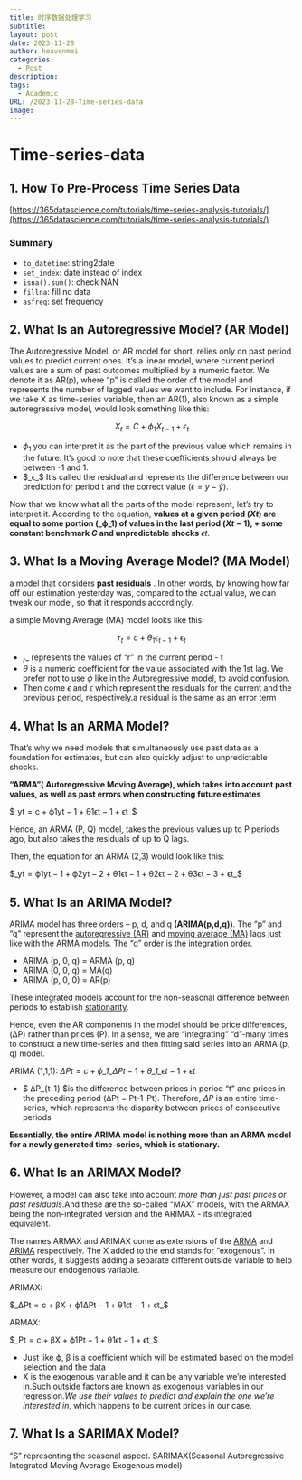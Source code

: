 ```yaml
---
title: 时序数据处理学习
subtitle: 
layout: post
date: 2023-11-28
author: heavenmei
categories:
  - Post
description: 
tags:
  - Academic
URL: /2023-11-28-Time-series-data
image:
---
```

# Time-series-data

## 1. How To Pre-Process Time Series Data

[https://365datascience.com/tutorials/time-series-analysis-tutorials/](https://365datascience.com/tutorials/time-series-analysis-tutorials/)

### Summary

- `to_datetime`: string2date
- `set_index`: date instead of index
- `isna().sum()`: check NAN
- `fillna`: fill no data
- `asfreq`: set frequency

## 2. What Is an Autoregressive Model? (AR Model)

The Autoregressive Model, or AR model for short, relies only on past period values to predict current ones. It’s a linear model, where current period values are a sum of past outcomes multiplied by a numeric factor. We denote it as AR(p), where “p” is called the order of the model and represents the number of lagged values we want to include. For instance, if we take X as time-series variable, then an AR(1), also known as a simple autoregressive model, would look something like this:

$$ X_t=C+ {\phi}_1X_{t-1}+{\epsilon}_t $$

- ${\phi}_1$ you can interpret it as the part of the previous value which remains in the future. It’s good to note that these coefficients should always be between -1 and 1.
- $_ϵ_$ It’s called the residual and represents the difference between our prediction for period t and the correct value $(ϵ = y − ŷ)$.

Now that we know what all the parts of the model represent, let’s try to interpret it. According to the equation, **values at a given period (_Xt_) are equal to some portion (_ϕ_1) of values in the last period (_Xt_ − 1), + some constant benchmark _C_ and unpredictable shocks** _ϵt_.

## 3. What Is a Moving Average Model? (MA Model)

a model that considers **past residuals** . In other words, by knowing how far off our estimation yesterday was, compared to the actual value, we can tweak our model, so that it responds accordingly.

a simple Moving Average (MA) model looks like this:

$$ r_t = c + θ_1 ϵ_{t-1} + ϵ_t $$

- $_r$_ represents the values of “r” in the current period - t
- _θ_ is a numeric coefficient for the value associated with the 1st lag. We prefer not to use _ϕ_ like in the Autoregressive model, to avoid confusion.
- Then come _ϵ_ and _ϵ_ which represent the residuals for the current and the previous period, respectively.a residual is the same as an error term

## 4. What Is an ARMA Model?

That’s why we need models that simultaneously use past data as a foundation for estimates, but can also quickly adjust to unpredictable shocks.

**“ARMA”( Autoregressive Moving Average), which takes into account past values, as well as past errors when constructing future estimates**

$_yt = c + ϕ1yt − 1 + θ1ϵt − 1 + ϵt_$

Hence, an ARMA (P, Q) model, takes the previous values up to P periods ago, but also takes the residuals of up to Q lags.

Then, the equation for an ARMA (2,3) would look like this:

$_yt = ϕ1yt − 1 + ϕ2yt − 2 + θ1ϵt − 1 + θ2ϵt − 2 + θ3ϵt − 3 + ϵt_$

## 5. What Is an ARIMA Model?

ARIMA model has three orders – p, d, and q **(ARIMA(p,d,q))**. The “p” and “q” represent the [autoregressive (AR)](https://365datascience.com/tutorials/time-series-analysis-tutorials/autoregressive-model/) and [moving average (MA)](https://365datascience.com/tutorials/time-series-analysis-tutorials/moving-average-model/) lags just like with the ARMA models. The “d” order is the integration order.

- ARIMA (p, 0, q) = ARMA (p, q)
- ARIMA (0, 0, q) = MA(q)
- ARIMA (p, 0, 0) = AR(p)

These integrated models account for the non-seasonal difference between periods to establish [stationarity](https://www.investopedia.com/articles/trading/07/stationary.asp).

Hence, even the AR components in the model should be price differences, (ΔP) rather than prices (P). In a sense, we are “integrating” “d”-many times to construct a new time-series and then fitting said series into an ARMA (p, q) model.

ARIMA (1,1,1): _ΔPt_ = _c_ + _ϕ_1_ΔPt_ − 1 + _θ_1_ϵt_ − 1 + _ϵt_

- $ ΔP_{t-1} $is the difference between prices in period “t” and prices in the preceding period (ΔPt = Pt-1-Pt). Therefore, _ΔP_ is an entire time-series, which represents the disparity between prices of consecutive periods

**Essentially, the entire ARIMA model is nothing more than an ARMA model for a newly generated time-series, which is stationary.**

## 6. What Is an ARIMAX Model?

However, a model can also take into account _more than just past prices or past residuals_.And these are the so-called “MAX” models, with the ARMAX being the non-integrated version and the ARIMAX - its integrated equivalent.

The names ARMAX and ARIMAX come as extensions of the [ARMA](https://365datascience.com/tutorials/time-series-analysis-tutorials/arma-model/) and [ARIMA](https://365datascience.com/tutorials/python-tutorials/arima/) respectively. The X added to the end stands for “exogenous”. In other words, it suggests adding a separate different outside variable to help measure our endogenous variable.

ARIMAX:

$_ΔPt = c + βX + ϕ1ΔPt − 1 + θ1ϵt − 1 + ϵt_$

ARMAX:

$_Pt = c + βX + ϕ1Pt − 1 + θ1ϵt − 1 + ϵt_$

- Just like ϕ, β is a coefficient which will be estimated based on the model selection and the data
- X is the exogenous variable and it can be any variable we’re interested in.Such outside factors are known as exogenous variables in our regression._We use their values to predict and explain the one we’re interested in_, which happens to be current prices in our case.

## 7. What Is a SARIMAX Model?

“S” representing the seasonal aspect. SARIMAX(Seasonal Autoregressive Integrated Moving Average Exogenous model)
